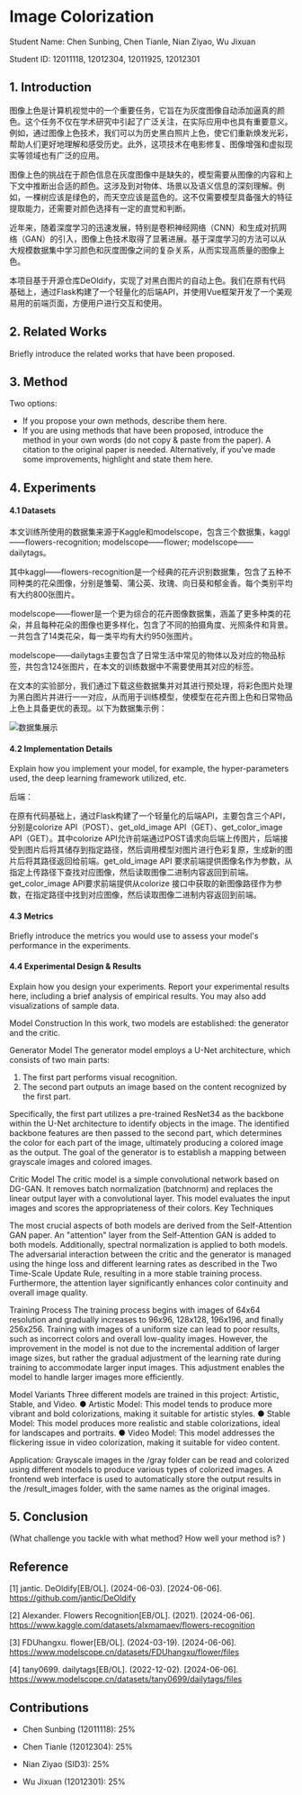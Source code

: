 # Image Colorization
Student Name: Chen Sunbing, Chen Tianle, Nian Ziyao, Wu Jixuan

Student ID: 12011118, 12012304, 12011925, 12012301 

## 1. Introduction
图像上色是计算机视觉中的一个重要任务，它旨在为灰度图像自动添加逼真的颜色。这个任务不仅在学术研究中引起了广泛关注，在实际应用中也具有重要意义。例如，通过图像上色技术，我们可以为历史黑白照片上色，使它们重新焕发光彩，帮助人们更好地理解和感受历史。此外，这项技术在电影修复、图像增强和虚拟现实等领域也有广泛的应用。

图像上色的挑战在于颜色信息在灰度图像中是缺失的，模型需要从图像的内容和上下文中推断出合适的颜色。这涉及到对物体、场景以及语义信息的深刻理解。例如，一棵树应该是绿色的，而天空应该是蓝色的。这不仅需要模型具备强大的特征提取能力，还需要对颜色选择有一定的直觉和判断。

近年来，随着深度学习的迅速发展，特别是卷积神经网络（CNN）和生成对抗网络（GAN）的引入，图像上色技术取得了显著进展。基于深度学习的方法可以从大规模数据集中学习颜色和灰度图像之间的复杂关系，从而实现高质量的图像上色。

本项目基于开源仓库DeOldify，实现了对黑白图片的自动上色。我们在原有代码基础上，通过Flask构建了一个轻量化的后端API，并使用Vue框架开发了一个美观易用的前端页面，方便用户进行交互和使用。


## 2. Related Works

Briefly introduce the related works that have been proposed.


## 3. Method

Two options:

-   If you propose your own methods, describe them here.
-   If you are using methods that have been proposed, introduce the method in your own words (do not copy & paste from the paper). A citation to the original paper is needed. Alternatively, if you've made some improvements, highlight and state them here.

## 4. Experiments

#### 4.1 Datasets

本文训练所使用的数据集来源于Kaggle和modelscope，包含三个数据集，kaggl——flowers-recognition; modelscope——flower; modelscope——dailytags。

其中kaggl——flowers-recognition是一个经典的花卉识别数据集，包含了五种不同种类的花朵图像，分别是雏菊、蒲公英、玫瑰、向日葵和郁金香。每个类别平均有大约800张图片。

modelscope——flower是一个更为综合的花卉图像数据集，涵盖了更多种类的花朵，并且每种花朵的图像也更多样化，包含了不同的拍摄角度、光照条件和背景。一共包含了14类花朵，每一类平均有大约950张图片。

 modelscope——dailytags主要包含了日常生活中常见的物体以及对应的物品标签，共包含124张图片，在本文的训练数据中不需要使用其对应的标签。

在文本的实验部分，我们通过下载这些数据集并对其进行预处理，将彩色图片处理为黑白图片并进行一一对应，从而用于训练模型，使模型在花卉图上色和日常物品上色上具备更优的表现。以下为数据集示例：

![数据集展示](res/%E6%95%B0%E6%8D%AE%E9%9B%86%E5%B1%95%E7%A4%BA.png)


#### 4.2 Implementation Details

Explain how you implement your model, for example, the hyper-parameters used, the deep learning framework utilized, etc.

后端：

在原有代码基础上，通过Flask构建了一个轻量化的后端API，主要包含三个API，分别是colorize API（POST）、get_old_image API（GET）、get_color_image API（GET）。其中colorize API允许前端通过POST请求向后端上传图片，后端接受到图片后将其储存到指定路径，然后调用模型对图片进行色彩复原，生成新的图片后将其路径返回给前端。get_old_image API 要求前端提供图像名作为参数，从指定上传路径下查找对应图像，然后读取图像二进制内容返回到前端。get_color_image API要求前端提供从colorize 接口中获取的新图像路径作为参数，在指定路径中找到对应图像，然后读取图像二进制内容返回到前端。


#### 4.3 Metrics

Briefly introduce the metrics you would use to assess your model's performance in the experiments.


#### 4.4 Experimental Design & Results

Explain how you design your experiments. Report your experimental results here, including a brief analysis of empirical results. You may also add visualizations of sample data.

Model Construction
In this work, two models are established: the generator and the critic.

Generator Model
The generator model employs a U-Net architecture, which consists of two main parts:
1. The first part performs visual recognition.
2. The second part outputs an image based on the content recognized by the first part.

Specifically, the first part utilizes a pre-trained ResNet34 as the backbone within the U-Net architecture to identify objects in the image. The identified backbone features are then passed to the second part, which determines the color for each part of the image, ultimately producing a colored image as the output. The goal of the generator is to establish a mapping between grayscale images and colored images.

Critic Model
The critic model is a simple convolutional network based on DG-GAN. It removes batch normalization (batchnorm) and replaces the linear output layer with a convolutional layer. This model evaluates the input images and scores the appropriateness of their colors.
Key Techniques

The most crucial aspects of both models are derived from the Self-Attention GAN paper. An "attention" layer from the Self-Attention GAN is added to both models. Additionally, spectral normalization is applied to both models. The adversarial interaction between the critic and the generator is managed using the hinge loss and different learning rates as described in the Two Time-Scale Update Rule, resulting in a more stable training process. Furthermore, the attention layer significantly enhances color continuity and overall image quality.

Training Process
The training process begins with images of 64x64 resolution and gradually increases to 96x96, 128x128, 196x196, and finally 256x256. Training with images of a uniform size can lead to poor results, such as incorrect colors and overall low-quality images. However, the improvement in the model is not due to the incremental addition of larger image sizes, but rather the gradual adjustment of the learning rate during training to accommodate larger input images. This adjustment enables the model to handle larger images more efficiently.

Model Variants
Three different models are trained in this project: Artistic, Stable, and Video.
● Artistic Model: This model tends to produce more vibrant and bold colorizations, making it suitable for artistic styles.
● Stable Model: This model produces more realistic and stable colorizations, ideal for landscapes and portraits.
● Video Model: This model addresses the flickering issue in video colorization, making it suitable for video content.

Application: Grayscale images in the /gray folder can be read and colorized using different models to produce various types of colorized images. A frontend web interface is used to automatically store the output results in the /result_images folder, with the same names as the original images.

## 5. Conclusion

(What challenge you tackle with what method? How well your method is? )



## Reference
[1] jantic. DeOldify[EB/OL]. (2024-06-03). [2024-06-06]. https://github.com/jantic/DeOldify

[2] Alexander. Flowers Recognition[EB/OL]. (2021). [2024-06-06]. https://www.kaggle.com/datasets/alxmamaev/flowers-recognition

[3] FDUhangxu. flower[EB/OL]. (2024-03-19). [2024-06-06]. https://www.modelscope.cn/datasets/FDUhangxu/flower/files

[4] tany0699. dailytags[EB/OL]. (2022-12-02). [2024-06-06]. https://www.modelscope.cn/datasets/tany0699/dailytags/files



## Contributions

-   Chen Sunbing (12011118): 25%

-   Chen Tianle (12012304): 25%

-   Nian Ziyao (SID3): 25%

-   Wu Jixuan (12012301): 25%

    
